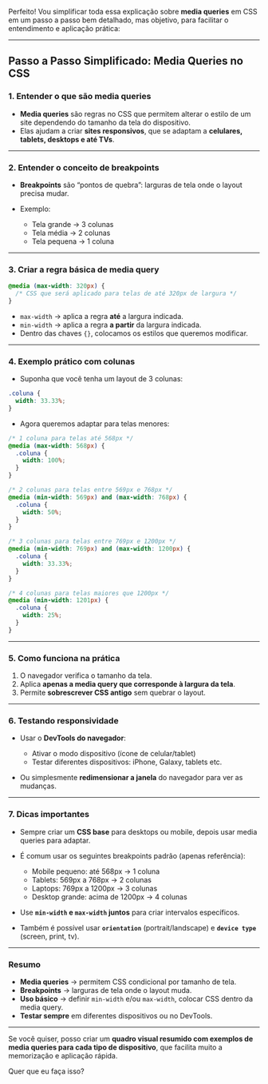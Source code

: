Perfeito! Vou simplificar toda essa explicação sobre **media queries** em CSS em um passo a passo bem detalhado, mas objetivo, para facilitar o entendimento e aplicação prática:

---

## **Passo a Passo Simplificado: Media Queries no CSS**

### **1. Entender o que são media queries**

* **Media queries** são regras no CSS que permitem alterar o estilo de um site dependendo do tamanho da tela do dispositivo.
* Elas ajudam a criar **sites responsivos**, que se adaptam a **celulares, tablets, desktops e até TVs**.

---

### **2. Entender o conceito de breakpoints**

* **Breakpoints** são “pontos de quebra”: larguras de tela onde o layout precisa mudar.
* Exemplo:

  * Tela grande → 3 colunas
  * Tela média → 2 colunas
  * Tela pequena → 1 coluna

---

### **3. Criar a regra básica de media query**

```css
@media (max-width: 320px) {
  /* CSS que será aplicado para telas de até 320px de largura */
}
```

* `max-width` → aplica a regra **até** a largura indicada.
* `min-width` → aplica a regra **a partir** da largura indicada.
* Dentro das chaves `{}`, colocamos os estilos que queremos modificar.

---

### **4. Exemplo prático com colunas**

* Suponha que você tenha um layout de 3 colunas:

```css
.coluna {
  width: 33.33%;
}
```

* Agora queremos adaptar para telas menores:

```css
/* 1 coluna para telas até 568px */
@media (max-width: 568px) {
  .coluna {
    width: 100%;
  }
}

/* 2 colunas para telas entre 569px e 768px */
@media (min-width: 569px) and (max-width: 768px) {
  .coluna {
    width: 50%;
  }
}

/* 3 colunas para telas entre 769px e 1200px */
@media (min-width: 769px) and (max-width: 1200px) {
  .coluna {
    width: 33.33%;
  }
}

/* 4 colunas para telas maiores que 1200px */
@media (min-width: 1201px) {
  .coluna {
    width: 25%;
  }
}
```

---

### **5. Como funciona na prática**

1. O navegador verifica o tamanho da tela.
2. Aplica **apenas a media query que corresponde à largura da tela**.
3. Permite **sobrescrever CSS antigo** sem quebrar o layout.

---

### **6. Testando responsividade**

* Usar o **DevTools do navegador**:

  * Ativar o modo dispositivo (ícone de celular/tablet)
  * Testar diferentes dispositivos: iPhone, Galaxy, tablets etc.
* Ou simplesmente **redimensionar a janela** do navegador para ver as mudanças.

---

### **7. Dicas importantes**

* Sempre criar um **CSS base** para desktops ou mobile, depois usar media queries para adaptar.
* É comum usar os seguintes breakpoints padrão (apenas referência):

  * Mobile pequeno: até 568px → 1 coluna
  * Tablets: 569px a 768px → 2 colunas
  * Laptops: 769px a 1200px → 3 colunas
  * Desktop grande: acima de 1200px → 4 colunas
* Use **`min-width` e `max-width` juntos** para criar intervalos específicos.
* Também é possível usar **`orientation`** (portrait/landscape) e **`device type`** (screen, print, tv).

---

### **Resumo**

* **Media queries** → permitem CSS condicional por tamanho de tela.
* **Breakpoints** → larguras de tela onde o layout muda.
* **Uso básico** → definir `min-width` e/ou `max-width`, colocar CSS dentro da media query.
* **Testar sempre** em diferentes dispositivos ou no DevTools.

---

Se você quiser, posso criar um **quadro visual resumido com exemplos de media queries para cada tipo de dispositivo**, que facilita muito a memorização e aplicação rápida.

Quer que eu faça isso?
